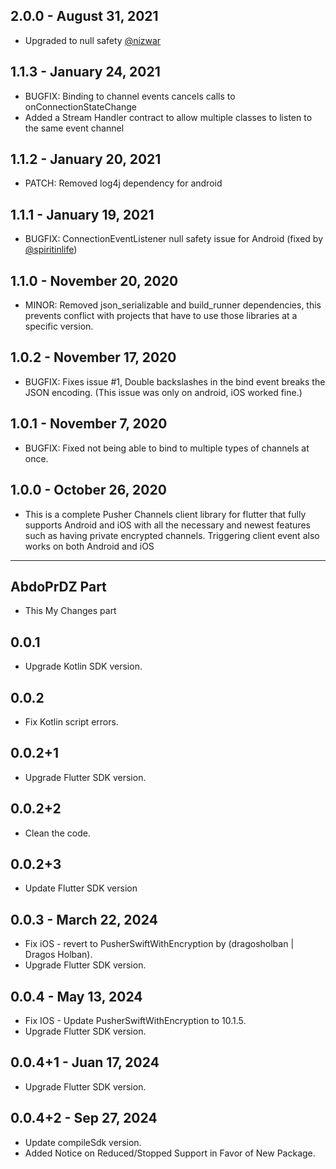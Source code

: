 ## 2.0.0 - August 31, 2021

- Upgraded to null safety [@nizwar](https://github.com/nizwar)

## 1.1.3 - January 24, 2021

- BUGFIX: Binding to channel events cancels calls to onConnectionStateChange
- Added a Stream Handler contract to allow multiple classes to listen to the same event channel

## 1.1.2 - January 20, 2021

- PATCH: Removed log4j dependency for android

## 1.1.1 - January 19, 2021

- BUGFIX: ConnectionEventListener null safety issue for Android (fixed by [@spiritinlife](https://github.com/spiritinlife))

## 1.1.0 - November 20, 2020

- MINOR: Removed json_serializable and build_runner dependencies, this prevents conflict with projects that have to use those libraries at a specific version.

## 1.0.2 - November 17, 2020

- BUGFIX: Fixes issue #1, Double backslashes in the bind event breaks the JSON encoding. (This issue was only on android, iOS worked fine.)

## 1.0.1 - November 7, 2020

- BUGFIX: Fixed not being able to bind to multiple types of channels at once.

## 1.0.0 - October 26, 2020

- This is a complete Pusher Channels client library for flutter that fully supports Android and iOS with all the necessary and newest features such as having private encrypted channels. Triggering client event also works on both Android and iOS

---

## AbdoPrDZ Part

- This My Changes part

## 0.0.1

- Upgrade Kotlin SDK version.

## 0.0.2

- Fix Kotlin script errors.

## 0.0.2+1

- Upgrade Flutter SDK version.

## 0.0.2+2

- Clean the code.

## 0.0.2+3

- Update Flutter SDK version

## 0.0.3 - March 22, 2024

- Fix iOS - revert to PusherSwiftWithEncryption by (dragosholban | Dragos Holban).
- Upgrade Flutter SDK version.

## 0.0.4 - May 13, 2024

- Fix IOS - Update PusherSwiftWithEncryption to 10.1.5.
- Upgrade Flutter SDK version.

## 0.0.4+1 - Juan 17, 2024

- Upgrade Flutter SDK version.

## 0.0.4+2 - Sep 27, 2024

- Update compileSdk version.
- Added Notice on Reduced/Stopped Support in Favor of New Package.
